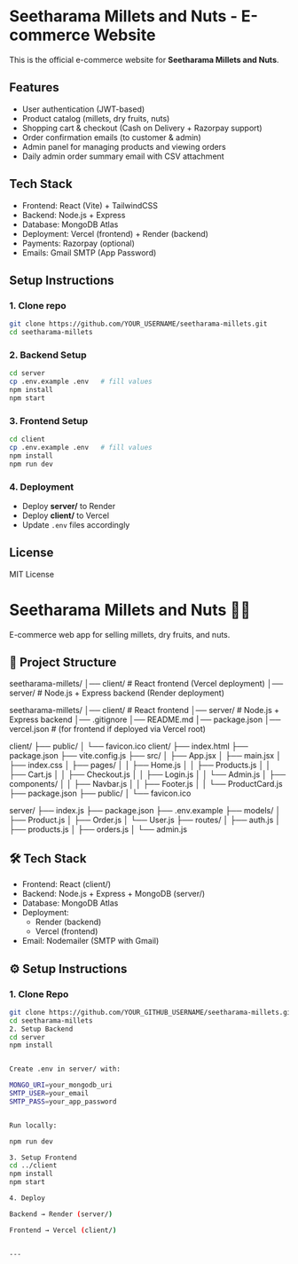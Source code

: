 # Seetharama Millets and Nuts - E-commerce Website

This is the official e-commerce website for **Seetharama Millets and Nuts**.

## Features
- User authentication (JWT-based)
- Product catalog (millets, dry fruits, nuts)
- Shopping cart & checkout (Cash on Delivery + Razorpay support)
- Order confirmation emails (to customer & admin)
- Admin panel for managing products and viewing orders
- Daily admin order summary email with CSV attachment

## Tech Stack
- Frontend: React (Vite) + TailwindCSS
- Backend: Node.js + Express
- Database: MongoDB Atlas
- Deployment: Vercel (frontend) + Render (backend)
- Payments: Razorpay (optional)
- Emails: Gmail SMTP (App Password)

## Setup Instructions

### 1. Clone repo
```bash
git clone https://github.com/YOUR_USERNAME/seetharama-millets.git
cd seetharama-millets
```

### 2. Backend Setup
```bash
cd server
cp .env.example .env   # fill values
npm install
npm start
```

### 3. Frontend Setup
```bash
cd client
cp .env.example .env   # fill values
npm install
npm run dev
```

### 4. Deployment
- Deploy **server/** to Render
- Deploy **client/** to Vercel
- Update `.env` files accordingly

## License
MIT License

# Seetharama Millets and Nuts 🌾🥜

E-commerce web app for selling millets, dry fruits, and nuts.

## 🚀 Project Structure

seetharama-millets/
│── client/ # React frontend (Vercel deployment)
│── server/ # Node.js + Express backend (Render deployment)

seetharama-millets/
│── client/             # React frontend
│── server/             # Node.js + Express backend
│── .gitignore
│── README.md
│── package.json
│── vercel.json         # (for frontend if deployed via Vercel root)

client/
├── public/
│   └── favicon.ico
client/
├── index.html
├── package.json
├── vite.config.js
├── src/
│   ├── App.jsx
│   ├── main.jsx
│   ├── index.css
│   ├── pages/
│   │   ├── Home.js
│   │   ├── Products.js
│   │   ├── Cart.js
│   │   ├── Checkout.js
│   │   ├── Login.js
│   │   └── Admin.js
│   ├── components/
│   │   ├── Navbar.js
│   │   ├── Footer.js
│   │   └── ProductCard.js
├── package.json
├── public/
│   └── favicon.ico

server/
├── index.js
├── package.json
├── .env.example
├── models/
│   ├── Product.js
│   ├── Order.js
│   └── User.js
├── routes/
│   ├── auth.js
│   ├── products.js
│   ├── orders.js
│   └── admin.js


## 🛠 Tech Stack
- Frontend: React (client/)
- Backend: Node.js + Express + MongoDB (server/)
- Database: MongoDB Atlas
- Deployment: 
  - Render (backend)
  - Vercel (frontend)
- Email: Nodemailer (SMTP with Gmail)

## ⚙️ Setup Instructions

### 1. Clone Repo
```bash
git clone https://github.com/YOUR_GITHUB_USERNAME/seetharama-millets.git
cd seetharama-millets
2. Setup Backend
cd server
npm install


Create .env in server/ with:

MONGO_URI=your_mongodb_uri
SMTP_USER=your_email
SMTP_PASS=your_app_password


Run locally:

npm run dev

3. Setup Frontend
cd ../client
npm install
npm start

4. Deploy

Backend → Render (server/)

Frontend → Vercel (client/)


---